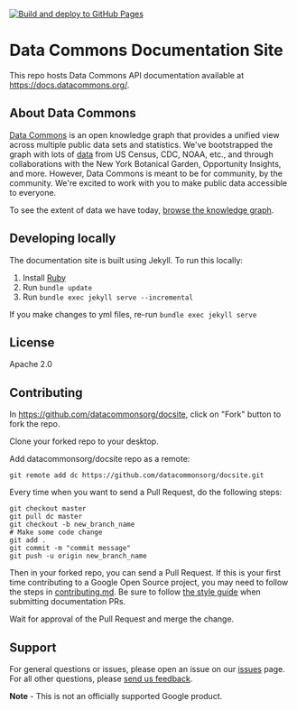 [![Build and deploy to GitHub Pages](https://github.com/datacommonsorg/docsite/actions/workflows/github-pages.yml/badge.svg)](https://github.com/datacommonsorg/docsite/actions/workflows/github-pages.yml)

# Data Commons Documentation Site

This repo hosts Data Commons API documentation
available at https://docs.datacommons.org/.

## About Data Commons

[Data Commons](https://datacommons.org/) is an open knowledge graph that
provides a unified view across multiple public data sets and statistics.
We've bootstrapped the graph with lots of
[data](https://datacommons.org/datasets) from US Census, CDC, NOAA, etc.,
and through collaborations with the New York Botanical Garden,
Opportunity Insights, and more. However, Data Commons is
meant to be for community, by the community. We're excited to work with you
to make public data accessible to everyone.

To see the extent of data we have today, [browse the knowledge graph](https://datacommons.org/browser).

## Developing locally

The documentation site is built using Jekyll. To run this locally:

1. Install [Ruby](https://jekyllrb.com/docs/installation/)
1. Run `bundle update`
1. Run `bundle exec jekyll serve --incremental`

If you make changes to yml files, re-run `bundle exec jekyll serve`

## License

Apache 2.0

## Contributing

In https://github.com/datacommonsorg/docsite, click on "Fork" button to fork the repo.

Clone your forked repo to your desktop.

Add datacommonsorg/docsite repo as a remote:

```shell
git remote add dc https://github.com/datacommonsorg/docsite.git
```

Every time when you want to send a Pull Request, do the following steps:

```shell
git checkout master
git pull dc master
git checkout -b new_branch_name
# Make some code change
git add .
git commit -m "commit message"
git push -u origin new_branch_name
```

Then in your forked repo, you can send a Pull Request. If this is your first
time contributing to a Google Open Source project, you may need to follow the
steps in [contributing.md](contributing.md). Be sure to follow [the style guide](STYLE_GUIDE.md)
when submitting documentation PRs.

Wait for approval of the Pull Request and merge the change.

## Support

For general questions or issues, please open an issue on our
[issues](https://github.com/datacommonsorg/docsite/issues) page. For all other
questions, please [send us feedback](https://docs.google.com/forms/d/e/1FAIpQLScJTtNlIItT-uSPXI98WT6yNlavF-kf5JS0jMrCvJ9TPLmelg/viewform).

**Note** - This is not an officially supported Google product.
